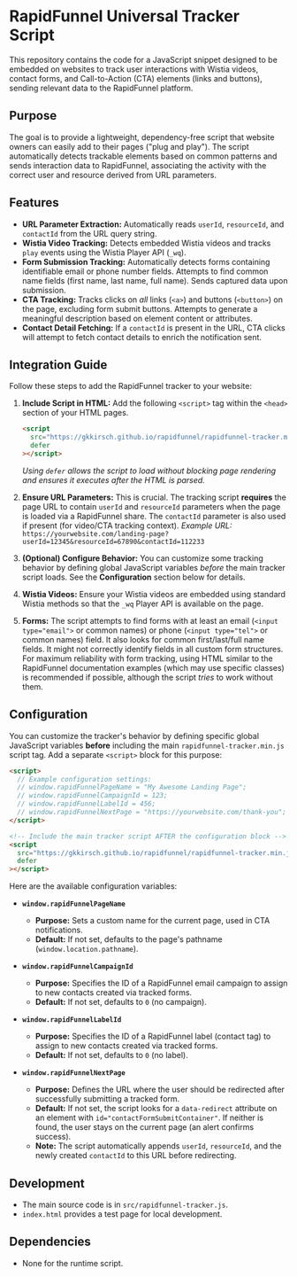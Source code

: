 # RapidFunnel Universal Tracker Script

This repository contains the code for a JavaScript snippet designed to be embedded on websites to track user interactions with Wistia videos, contact forms, and Call-to-Action (CTA) elements (links and buttons), sending relevant data to the RapidFunnel platform.

## Purpose

The goal is to provide a lightweight, dependency-free script that website owners can easily add to their pages ("plug and play"). The script automatically detects trackable elements based on common patterns and sends interaction data to RapidFunnel, associating the activity with the correct user and resource derived from URL parameters.

## Features

- **URL Parameter Extraction:** Automatically reads `userId`, `resourceId`, and `contactId` from the URL query string.
- **Wistia Video Tracking:** Detects embedded Wistia videos and tracks `play` events using the Wistia Player API (`_wq`).
- **Form Submission Tracking:** Automatically detects forms containing identifiable email or phone number fields. Attempts to find common name fields (first name, last name, full name). Sends captured data upon submission.
- **CTA Tracking:** Tracks clicks on _all_ links (`<a>`) and buttons (`<button>`) on the page, excluding form submit buttons. Attempts to generate a meaningful description based on element content or attributes.
- **Contact Detail Fetching:** If a `contactId` is present in the URL, CTA clicks will attempt to fetch contact details to enrich the notification sent.

## Integration Guide

Follow these steps to add the RapidFunnel tracker to your website:

1.  **Include Script in HTML:** Add the following `<script>` tag within the `<head>` section of your HTML pages.

    ```html
    <script
      src="https://gkkirsch.github.io/rapidfunnel/rapidfunnel-tracker.min.js"
      defer
    ></script>
    ```

    _Using `defer` allows the script to load without blocking page rendering and ensures it executes after the HTML is parsed._

2.  **Ensure URL Parameters:** This is crucial. The tracking script **requires** the page URL to contain `userId` and `resourceId` parameters when the page is loaded via a RapidFunnel share. The `contactId` parameter is also used if present (for video/CTA tracking context).
    _Example URL:_ `https://yourwebsite.com/landing-page?userId=12345&resourceId=67890&contactId=112233`

3.  **(Optional) Configure Behavior:** You can customize some tracking behavior by defining global JavaScript variables _before_ the main tracker script loads. See the **Configuration** section below for details.

4.  **Wistia Videos:** Ensure your Wistia videos are embedded using standard Wistia methods so that the `_wq` Player API is available on the page.

5.  **Forms:** The script attempts to find forms with at least an email (`<input type="email">` or common names) or phone (`<input type="tel">` or common names) field. It also looks for common first/last/full name fields. It might not correctly identify fields in all custom form structures. For maximum reliability with form tracking, using HTML similar to the RapidFunnel documentation examples (which may use specific classes) is recommended if possible, although the script _tries_ to work without them.

## Configuration

You can customize the tracker's behavior by defining specific global JavaScript variables **before** including the main `rapidfunnel-tracker.min.js` script tag. Add a separate `<script>` block for this purpose:

```html
<script>
  // Example configuration settings:
  // window.rapidFunnelPageName = "My Awesome Landing Page";
  // window.rapidFunnelCampaignId = 123;
  // window.rapidFunnelLabelId = 456;
  // window.rapidFunnelNextPage = "https://yourwebsite.com/thank-you";
</script>

<!-- Include the main tracker script AFTER the configuration block -->
<script
  src="https://gkkirsch.github.io/rapidfunnel/rapidfunnel-tracker.min.js"
  defer
></script>
```

Here are the available configuration variables:

- **`window.rapidFunnelPageName`**

  - **Purpose:** Sets a custom name for the current page, used in CTA notifications.
  - **Default:** If not set, defaults to the page's pathname (`window.location.pathname`).

- **`window.rapidFunnelCampaignId`**

  - **Purpose:** Specifies the ID of a RapidFunnel email campaign to assign to new contacts created via tracked forms.
  - **Default:** If not set, defaults to `0` (no campaign).

- **`window.rapidFunnelLabelId`**

  - **Purpose:** Specifies the ID of a RapidFunnel label (contact tag) to assign to new contacts created via tracked forms.
  - **Default:** If not set, defaults to `0` (no label).

- **`window.rapidFunnelNextPage`**
  - **Purpose:** Defines the URL where the user should be redirected after successfully submitting a tracked form.
  - **Default:** If not set, the script looks for a `data-redirect` attribute on an element with `id="contactFormSubmitContainer"`. If neither is found, the user stays on the current page (an alert confirms success).
  - **Note:** The script automatically appends `userId`, `resourceId`, and the newly created `contactId` to this URL before redirecting.

## Development

- The main source code is in `src/rapidfunnel-tracker.js`.
- `index.html` provides a test page for local development.

## Dependencies

- None for the runtime script.
